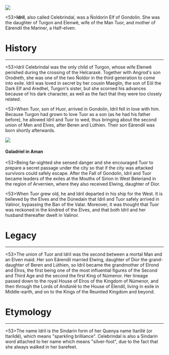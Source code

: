 ![](characters/galadriel/7.jpg)

<53>**Idril**, also called Celebrindal, was a Ñoldorin Elf of Gondolin. She was the daughter of Turgon and Elenwë, wife of the Man Tuor, and mother of Eärendil the Mariner, a Half-elven.

# History
---

<53>Idril Celebrindal was the only child of Turgon, whose wife Elenwë perished during the crossing of the Helcaraxë. Together with Angrod's son Orodreth, she was one of the two Ñoldor in the third generation to come into exile. Idril was loved in secret by her cousin Maeglin, the son of Eöl the Dark Elf and Aredhel, Turgon's sister, but she scorned his advances because of his dark character, as well as the fact that they were too closely related.

<53>When Tuor, son of Huor, arrived in Gondolin, Idril fell in love with him. Because Turgon had grown to love Tuor as a son (as he had his father before), he allowed Idril and Tuor to wed, thus bringing about the second union of Men and Elves, after Beren and Lúthien. Their son Eärendil was born shortly afterwards.

![](characters/galadriel/2.jpg)

#### Galadriel in Aman

<53>Being far-sighted she sensed danger and she encouraged Tuor to prepare a secret passage under the city so that if the city was attacked survivors could safely escape. After the Fall of Gondolin, Idril and Tuor became leaders of the exiles at the Mouths of Sirion in West Beleriand in the region of Arvernien, where they also received Elwing, daughter of Dior.

<53>When Tuor grew old, he and Idril departed in his ship for the West. It is believed by the Elves and the Dúnedain that Idril and Tuor safely arrived in Valinor, bypassing the Ban of the Valar. Moreover, it was thought that Tuor was reckoned in the kindred of the Elves, and that both Idril and her husband thereafter dwelt in Valinor.

# Legacy

---

<53>The union of Tuor and Idril was the second between a mortal Man and an Elven maid. Her son Eärendil married Elwing, daughter of Dior the grand-daughter of Beren and Lúthien, so Idril became the grandmother of Elrond and Elros, the first being one of the most influential figures of the Second and Third Age and the second the first King of Númenor. Her lineage passed down to the royal House of Elros of the Kingdom of Númenor, and then through the Lords of Andúnië to the House of Elendil, living in exile in Middle-earth, and on to the Kings of the Reunited Kingdom and beyond.

# Etymology

---

<53>The name Idril is the Sindarin form of her Quenya name Itarillë (or Itarildë), which means "sparkling brilliance". Celebrindal is also a Sindarin word attached to her name which means "silver-foot", due to the fact that she always walked in her barefeet.
